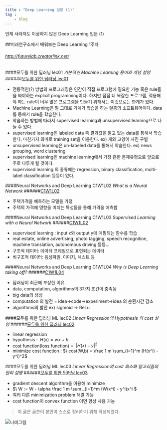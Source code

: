 ```yaml
---
title : "Deep Learning 입문 (1)"
tag :
    - blog
---
```

언제 사라져도 이상하지 않은 Deep Learning 입문 (1) 

##미래연구소에서 배워보는 Deep Learning 1주차
###### http://futurelab.creatorlink.net/

####모두를 위한 딥러닝 lec01 *기본적인 Machine Learning 용어와 개념 설명*
######[모두를 위한 딥러닝 lec01](https://www.youtube.com/watch?v=qPMeuL2LIqY&list=PLlMkM4tgfjnLSOjrEJN31gZATbcj_MpUm&index=2)
- 전통적인(?) 방법의 프로그래밍은 인간이 직접 프로그램에 필요한 기능 혹은 rule들을 짜야하는 explicit programming이다. 하지만 점점 더 복잡한 프로그램, 적용해야 하는 rule이 너무 많은 프로그램을 만들기 위해서는 이것으로는 한계가 있다.
- Machine Learning은 말 그대로 기계가 학습을 하는 일종의 소프트웨어이다. data를 통해서 rule을 학습한다.
- 학습하는 방법에 따라서 supervised  learning과 unsupervised learning으로 나눌 수 있다. 
- supervised learning은 labeled data 즉 결과값을 알고 있는 data를 통해서 학습한다. 마찬가지 의미로 training set을 이용한다. ex) 개와 고양이 사진 구별
- unsupervised learning은  un-labeled data를 통해서 학습한다. ex) news grouping, word clustering
- supervised learning은 machine learning에서 가장 흔한 문제유형으로 앞으로 주로 다루게 될 것이다.
- supervised learning 의 종류에는 regression, binary classification, multi-label classification 등등이 있다.

####Neural Networks and Deep Learning C1W1L02 *What is a Neural Network*
######[C1W1L02](https://www.youtube.com/watch?v=n1l-9lIMW7E&list=PLkDaE6sCZn6Ec-XTbcX1uRg2_u4xOEky0&index=2)
- 주택가격을 예측하는 모델을 가정
- 주택의 가격에 영향을 미치는 특성들을 통해 가격을 예측함

####Neural Networks and Deep Learning C1W1L03 *Supervised Learning with a Neural Network*
######[C1W1L02](https://www.youtube.com/watch?v=BYGpKPY9pO0&list=PLkDaE6sCZn6Ec-XTbcX1uRg2_u4xOEky0&index=3)
- supervised learning : input x와 output y에 매핑되는 함수를 학습
- real estate, online advertising, photo tagging, speech recognition, machine translation, autonomous driving 등등...
- 구조적 데이터: 데이터 프레임으로 표현되는 데이터
- 비구조적 데이터: 음성파일, 이미지, 텍스트 등

####Neural Networks and Deep Learning C1W1L04 *Why is Deep Learning taking off?*
######[C1W1L04](https://www.youtube.com/watch?v=xflCLdJh0n0&list=PLkDaE6sCZn6Ec-XTbcX1uRg2_u4xOEky0&index=4)
- 딥러닝이 최근에 부상한 이유
- data, computation, algorithms의 3가지 조건이 충족됨
- big data의 생성
- computation 의 발전 = idea->code->experiment->idea 의 순환시간 감소
- algorithms의 발전 ex) sigmoid -> ReLu

####모두를 위한 딥러닝 ML lec02 *Linear Regression의 Hypothesis 와 cost 설명*
######[모두를 위한 딥러닝 lec02](https://www.youtube.com/watch?v=Hax03rCn3UI&list=PLlMkM4tgfjnLSOjrEJN31gZATbcj_MpUm&index=4)
- linear regression
- hypothesis : $\ H(x) = wx + b$
- cost function(loss function) = $\ |H(x) - y|^2$
- minimize cost function : $\ cost(W,b) = \frac 1 m \sum_{i=1}^m (H(x^i) - y^i)^2$

####모두를 위한 딥러닝 ML lec03 *Linear Regression의 cost 최소화 알고리즘의 원리 설명*
######[모두를 위한 딥러닝 lec03](https://www.youtube.com/watch?v=TxIVr-nk1so&list=PLlMkM4tgfjnLSOjrEJN31gZATbcj_MpUm&index=6)
- gradient descent algorithm을 이용해 minimize
- $\ W := W - \alpha \frac 1 m \sum _{i=1}^m (W(x^i) - y^i)x^i  $
- 여러 다른 minimization problem 해결 가능
- cost function이 convex function 이면 항상 사용 가능

> 이 글은 글쓴이 본인이 스스로 정리하기 위해 작성되었다.

![나비그림](C:\Users\south\Desktop\namnam0518.github.io\image\butterfly.png)